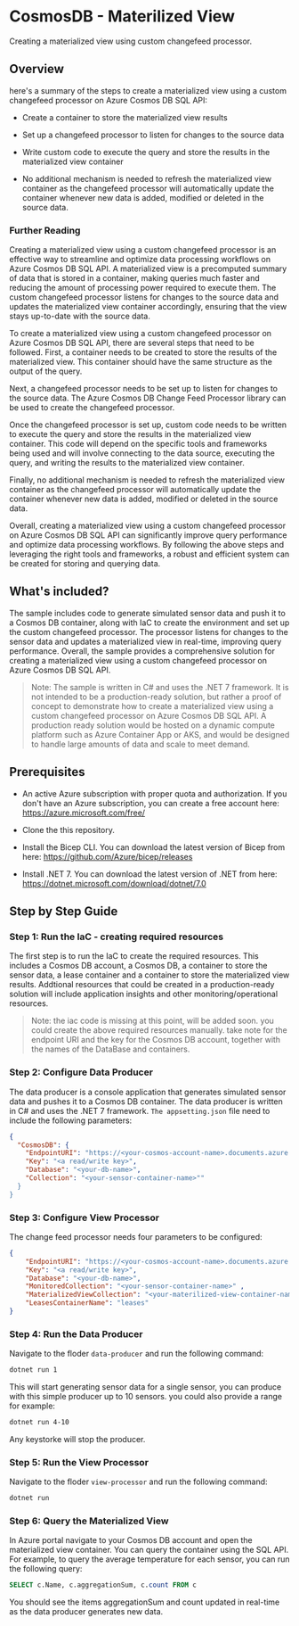 # CosmosDB - Materilized View

Creating a materialized view using custom changefeed processor. 

## Overview

here's a summary of the steps to create a materialized view using a custom changefeed processor on Azure Cosmos DB SQL API: 

- Create a container to store the materialized view results

- Set up a changefeed processor to listen for changes to the source data

- Write custom code to execute the query and store the results in the materialized view container

- No additional mechanism is needed to refresh the materialized view container as the changefeed processor will automatically update the container whenever new data is added, modified or deleted in the source data.

### Further Reading

Creating a materialized view using a custom changefeed processor is an effective way to streamline and optimize data processing workflows on Azure Cosmos DB SQL API. A materialized view is a precomputed summary of data that is stored in a container, making queries much faster and reducing the amount of processing power required to execute them. The custom changefeed processor listens for changes to the source data and updates the materialized view container accordingly, ensuring that the view stays up-to-date with the source data. 

To create a materialized view using a custom changefeed processor on Azure Cosmos DB SQL API, there are several steps that need to be followed. First, a container needs to be created to store the results of the materialized view. This container should have the same structure as the output of the query. 

Next, a changefeed processor needs to be set up to listen for changes to the source data. The Azure Cosmos DB Change Feed Processor library can be used to create the changefeed processor. 

Once the changefeed processor is set up, custom code needs to be written to execute the query and store the results in the materialized view container. This code will depend on the specific tools and frameworks being used and will involve connecting to the data source, executing the query, and writing the results to the materialized view container. 

Finally, no additional mechanism is needed to refresh the materialized view container as the changefeed processor will automatically update the container whenever new data is added, modified or deleted in the source data. 

Overall, creating a materialized view using a custom changefeed processor on Azure Cosmos DB SQL API can significantly improve query performance and optimize data processing workflows. By following the above steps and leveraging the right tools and frameworks, a robust and efficient system can be created for storing and querying data.

## What's included?

The sample includes code to generate simulated sensor data and push it to a Cosmos DB container, along with IaC to create the environment and set up the custom changefeed processor. The processor listens for changes to the sensor data and updates a materialized view in real-time, improving query performance. Overall, the sample provides a comprehensive solution for creating a materialized view using a custom changefeed processor on Azure Cosmos DB SQL API.

> Note: The sample is written in C# and uses the .NET 7 framework. It is not intended to be a production-ready solution, but rather a proof of concept to demonstrate how to create a materialized view using a custom changefeed processor on Azure Cosmos DB SQL API. A production ready solution would be hosted on a dynamic compute platform such as Azure Container App or AKS, and would be designed to handle large amounts of data and scale to meet demand. 

## Prerequisites

- An active Azure subscription with proper quota and authorization. If you don't have an Azure subscription, you can create a free account here: https://azure.microsoft.com/free/

- Clone the this repository.

- Install the Bicep CLI. You can download the latest version of Bicep from here: https://github.com/Azure/bicep/releases

- Install .NET 7. You can download the latest version of .NET from here: https://dotnet.microsoft.com/download/dotnet/7.0 


## Step by Step Guide

### Step 1: Run the IaC - creating required resources

The first step is to run the IaC to create the required resources. This includes a Cosmos DB account, a Cosmos DB, a container to store the sensor data, a lease container and a container to store the materialized view results. Addtional resources that could be created in a production-ready solution will include application insights and other monitoring/operational resources.

> Note: the iac code is missing at this point, will be added soon. you could create the above required resources manually. take note for the endpoint URI and the key for the Cosmos DB account, together with the names of the DataBase and containers.

### Step 2: Configure Data Producer

The data producer is a console application that generates simulated sensor data and pushes it to a Cosmos DB container. The data producer is written in C# and uses the .NET 7 framework. `The appsetting.json` file need to include the following parameters:

```json
{  
  "CosmosDB": {  
    "EndpointURI": "https://<your-cosmos-account-name>.documents.azure.com:443/",  
    "Key": "<a read/write key>",  
    "Database": "<your-db-name>",  
    "Collection": "<your-sensor-container-name>""  
  }  
} 
```
### Step 3: Configure View Processor

The change feed processor needs four parameters to be configured:

```json
{    
    "EndpointURI": "https://<your-cosmos-account-name>.documents.azure.com:443/",  
    "Key": "<a read/write key>",
    "Database": "<your-db-name>",  
    "MonitoredCollection": "<your-sensor-container-name>" ,
    "MaterializedViewCollection": "<your-materilized-view-container-name>" ,
    "LeasesContainerName": "leases"  
} 
```

### Step 4: Run the Data Producer

Navigate to the floder `data-producer` and run the following command:

```bash
dotnet run 1 
```
This will start generating sensor data for a single sensor, you can produce with this simple producer up to 10 sensors. you could also provide a range for example:

```bash
dotnet run 4-10 
```

Any keystorke will stop the producer.

### Step 5: Run the View Processor

Navigate to the floder `view-processor` and run the following command:

```bash
dotnet run 
```

### Step 6: Query the Materialized View

In Azure portal navigate to your Cosmos DB account and open the materialized view container. You can query the container using the SQL API. For example, to query the average temperature for each sensor, you can run the following query:

```sql
SELECT c.Name, c.aggregationSum, c.count FROM c
```

You should see the items aggregationSum and count updated in real-time as the data producer generates new data.

